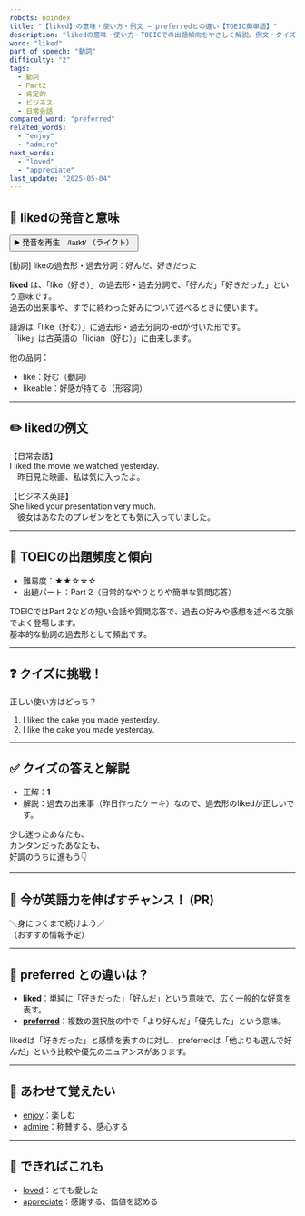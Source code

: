 ```yaml
---
robots: noindex
title: "【liked】の意味・使い方・例文 ― preferredとの違い【TOEIC英単語】"
description: "likedの意味・使い方・TOEICでの出題傾向をやさしく解説。例文・クイズ付きでpreferredとの違いもわかりやすく学べます。"
word: "liked"
part_of_speech: "動詞"
difficulty: "2"
tags:
  - 動詞
  - Part2
  - 肯定的
  - ビジネス
  - 日常会話
compared_word: "preferred"
related_words:
  - "enjoy"
  - "admire"
next_words:
  - "loved"
  - "appreciate"
last_update: "2025-05-04"
---
```


## 🔰 likedの発音と意味

<button class="play-audio" onclick="playTTS('liked')">
  <span class="play-audio-main">
    ▶️ 発音を再生　/laɪkt/
  </span>
  <span class="play-audio-sub">
    （ライクト）
  </span>
</button>

[動詞] likeの過去形・過去分詞：好んだ、好きだった

**liked** は、「like（好き）」の過去形・過去分詞で、「好んだ」「好きだった」という意味です。  
過去の出来事や、すでに終わった好みについて述べるときに使います。

語源は「like（好む）」に過去形・過去分詞の-edが付いた形です。  
「like」は古英語の「lician（好む）」に由来します。

他の品詞：  
- like：好む（動詞）
- likeable：好感が持てる（形容詞）

---

## ✏️ likedの例文

【日常会話】  
I liked the movie we watched yesterday.  
　昨日見た映画、私は気に入ったよ。

【ビジネス英語】  
She liked your presentation very much.  
　彼女はあなたのプレゼンをとても気に入っていました。

---

## 🎯 TOEICの出題頻度と傾向

- 難易度：★★☆☆☆
- 出題パート：Part 2（日常的なやりとりや簡単な質問応答）

TOEICではPart 2などの短い会話や質問応答で、過去の好みや感想を述べる文脈でよく登場します。  
基本的な動詞の過去形として頻出です。

---

## ❓ クイズに挑戦！

正しい使い方はどっち？

1. I liked the cake you made yesterday.  
2. I like the cake you made yesterday.

---

## ✅ クイズの答えと解説

- 正解：**1**
- 解説：過去の出来事（昨日作ったケーキ）なので、過去形のlikedが正しいです。

少し迷ったあなたも、  
カンタンだったあなたも、  
好調のうちに進もう👇️

---

## 🚀 今が英語力を伸ばすチャンス！ (PR)

<div class="info-center">
＼身につくまで続けよう／<br>  
（おすすめ情報予定）
</div>

---

## 🤔  preferred との違いは？

- **liked**：単純に「好きだった」「好んだ」という意味で、広く一般的な好意を表す。
- **[preferred](/word/preferred)**：複数の選択肢の中で「より好んだ」「優先した」という意味。

likedは「好きだった」と感情を表すのに対し、preferredは「他よりも選んで好んだ」という比較や優先のニュアンスがあります。

---

## 🧩 あわせて覚えたい

- [enjoy](/word/enjoy)：楽しむ
- [admire](/word/admire)：称賛する、感心する

---

## 📖 できればこれも

- [loved](/word/loved)：とても愛した
- [appreciate](/word/appreciate)：感謝する、価値を認める

<!-- cvid: aid30_bid24 -->
